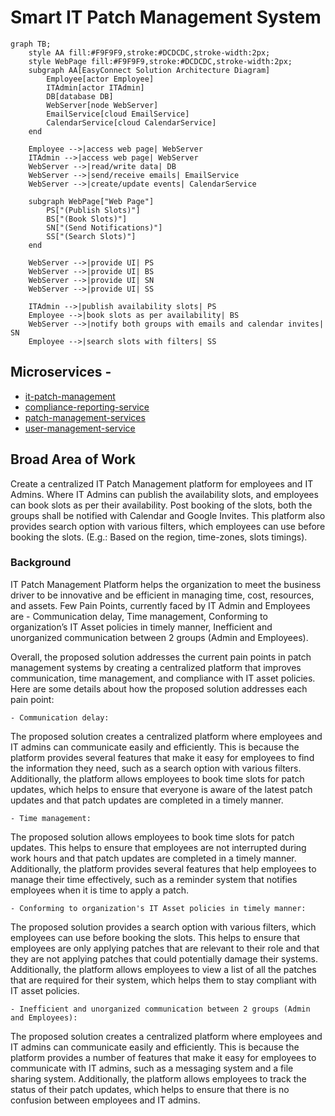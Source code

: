 # Smart IT Patch Management System

```mermaid
graph TB;
    style AA fill:#F9F9F9,stroke:#DCDCDC,stroke-width:2px;
    style WebPage fill:#F9F9F9,stroke:#DCDCDC,stroke-width:2px;
    subgraph AA[EasyConnect Solution Architecture Diagram]
        Employee[actor Employee]
        ITAdmin[actor ITAdmin]
        DB[database DB]
        WebServer[node WebServer]
        EmailService[cloud EmailService]
        CalendarService[cloud CalendarService]
    end

    Employee -->|access web page| WebServer
    ITAdmin -->|access web page| WebServer
    WebServer -->|read/write data| DB
    WebServer -->|send/receive emails| EmailService
    WebServer -->|create/update events| CalendarService

    subgraph WebPage["Web Page"]
        PS["(Publish Slots)"]
        BS["(Book Slots)"]
        SN["(Send Notifications)"]
        SS["(Search Slots)"]
    end

    WebServer -->|provide UI| PS
    WebServer -->|provide UI| BS
    WebServer -->|provide UI| SN
    WebServer -->|provide UI| SS

    ITAdmin -->|publish availability slots| PS
    Employee -->|book slots as per availability| BS
    WebServer -->|notify both groups with emails and calendar invites| SN
    Employee -->|search slots with filters| SS
```

## Microservices -    
 -  [it-patch-management](https://github.com/jdk-world/it-patch-management)    
 -  [compliance-reporting-service](https://github.com/jdk-world/compliance-reporting-service)   
 -  [patch-management-services](https://github.com/jdk-world/patch-management-services)   
 -  [user-management-service](https://github.com/jdk-world/user-management-service)   


## Broad Area of Work

Create a centralized IT Patch Management platform for employees and IT Admins. Where IT Admins can publish the availability slots, and employees can book slots as per their availability. Post booking of the slots, both the groups shall be notified with Calendar and Google Invites. This platform also provides search option with various filters, which employees can use before booking the slots. (E.g.: Based on the region, time-zones, slots timings).

### Background

IT Patch Management Platform helps the organization to meet the business driver to be innovative and be efficient in managing time, cost, resources, and assets. Few Pain Points, currently faced by IT Admin and Employees are - Communication delay, Time management, Conforming to organization’s IT Asset policies in timely manner, Inefficient and unorganized communication between 2 groups (Admin and Employees).

Overall, the proposed solution addresses the current pain points in patch management systems by creating a centralized platform that improves communication, time management, and compliance with IT asset policies. Here are some details about how the proposed solution addresses each pain point: 

    - Communication delay:    
    
The proposed solution creates a centralized platform where employees and IT admins can communicate easily and efficiently. This is because the platform provides several features that make it easy for employees to find the information they need, such as a search option with various filters. Additionally, the platform allows employees to book time slots for patch updates, which helps to ensure that everyone is aware of the latest patch updates and that patch updates are completed in a timely manner. 

    - Time management:    
    
The proposed solution allows employees to book time slots for patch updates. This helps to ensure that employees are not interrupted during work hours and that patch updates are completed in a timely manner. Additionally, the platform provides several features that help employees to manage their time effectively, such as a reminder system that notifies employees when it is time to apply a patch. 

    - Conforming to organization's IT Asset policies in timely manner:   
    
The proposed solution provides a search option with various filters, which employees can use before booking the slots. This helps to ensure that employees are only applying patches that are relevant to their role and that they are not applying patches that could potentially damage their systems. Additionally, the platform allows employees to view a list of all the patches that are required for their system, which helps them to stay compliant with IT asset policies. 

    - Inefficient and unorganized communication between 2 groups (Admin and Employees):   
    
The proposed solution creates a centralized platform where employees and IT admins can communicate easily and efficiently. This is because the platform provides a number of features that make it easy for employees to communicate with IT admins, such as a messaging system and a file sharing system. Additionally, the platform allows employees to track the status of their patch updates, which helps to ensure that there is no confusion between employees and IT admins. 



